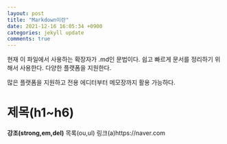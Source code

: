 ```yaml
---
layout: post
title: "Markdown이란"
date: 2021-12-16 16:05:34 +0900
categories: jekyll update
comments: true
---
```

현재 이 파일에서 사용하는 확장자가 .md인 문법이다.
쉽고 빠르게 문서를 정리하기 위해서 사용한다.
다양한 플랫폼을 지원한다.

많은 플랫폼을 지원하고 전용 에디터부터 메모장까지 활용 가능하다.
<h1>제목(h1~h6)</h1>
<strong>강조(strong,em,del)</strong>
목록(ou,ul)
링크(a)<a>https://naver.com</a>